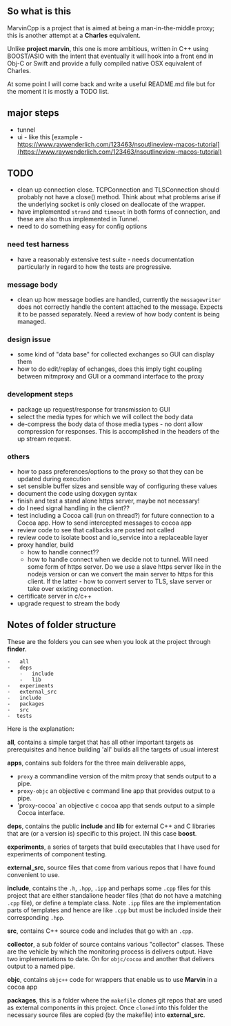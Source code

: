 ## So what is this
MarvinCpp is a project that is aimed at being a man-in-the-middle proxy; this is another attempt at a __Charles__ equivalent.

Unlike __project marvin__, this one is more ambitious, written in C++ using BOOST/ASIO with the intent that eventually it will hook into a front end in Obj-C or Swift and provide a fully compiled native OSX equivalent of Charles.

At some point I will come back and write a useful README.md file but for the moment it is mostly a TODO list.

## major steps
<!-- this is an html comment -->

-	tunnel
-	ui - like this [example - https://www.raywenderlich.com/123463/nsoutlineview-macos-tutorial](https://www.raywenderlich.com/123463/nsoutlineview-macos-tutorial)
## TODO
-	clean up connection close. TCPConnection and TLSConnection should probably not have a close() method. Think about what problems arise if the underlying socket is only closed on deallocate of the wrapper.
- have implemented `strand` and `timeout` in both forms of connection, and these are also thus implemented in Tunnel.
-	need to do something easy for config options
### need test harness
-	have a reasonably extensive test suite - needs documentation particularly in regard to how the tests are progressive.
### message body
-	clean up how message bodies are handled, currently the `messagewriter` does  not correctly handle the content attached to the message. Expects it to be passed separately. Need a review of how body content is being managed. 

### design issue
-	some kind of "data base" for collected exchanges so GUI can display them
-	how to do edit/replay of echanges, does this imply tight coupling between mitmproxy and GUI or a command interface to the proxy

### development steps
-	package up request/response for transmission to GUI
-	select the media types for which we will collect the body data
-	de-compress the body data of those media types - no dont allow compression for responses.  This is accomplished in the headers of the up stream request.

### others
-	how to pass preferences/options to the proxy so that they can be updated during execution
-	set sensible buffer sizes and sensible way of configuring these values
-	document the code using doxygen syntax
-	finish and test a stand alone https server, maybe not necessary!
-	do I need signal handling in the client??
-	test including a Cocoa call (run on thread?) for future connection to a Cocoa app. How to send intercepted messages to cocoa app
-	review code to see that callbacks are posted not called
-	review code to isolate boost and io_service into a replaceable layer
-	proxy handler, build
	-	how to handle connect??
	-	how to handle connect when we decide not to tunnel. Will need some form of  https server. Do we use a slave https server like in the nodejs version or can we convert the main server to https for this client. If the latter - how to convert server to TLS, slave server or take over existing connection. 
-	certificate server in c/c++
-	upgrade request to stream the body


## Notes of folder structure
These are the folders you can see when you look at the project through __finder__.

	-	all
	-	deps
		-	include
		-	lib
	-	experiments
	-	external_src
	-	include
	-	packages
	-	src
	-  tests
	
Here is the explanation:

__all__, contains a simple target that has all other important targets as prerequisites and hence building 'all' builds all the targets of usual interest 

__apps__, contains sub folders for the three main deliverable apps, 

-	`proxy` a commandline version of the mitm proxy that sends output to a pipe.
- 	`proxy-objc` an objective c command line app that provides output to a pipe.
-  	'proxy-cocoa` an objective c cocoa app that sends output to a simple Cocoa interface.

__deps__, contains the public __include__ and __lib__ for external C++ and C libraries that are (or a version is) specific to this project. IN this case __boost__.

__experiments__, a series of targets that build executables that I have used for experiments of component testing.

__external_src__, source files that come from various repos that I have found convenient to use.

__include__, contains the `.h`, `.hpp`, `.ipp` and perhaps some `.cpp` files for this project that are either standalione header files (that do not have a matching `.cpp` file), or define a template class. Note `.ipp` files are the implementation parts of templates and hence are like `.cpp` but must be included inside their corresponding `.hpp`.

__src__, contains C++ source code and includes that go with an `.cpp`.

__collector__, a sub folder of source contains various "collector" classes. These are the vehicle by which the monitoring process is delivers output. Have two implementations to date. On for `objc/cocoa` and another that delivers output to a named pipe. 

__objc__, contains `objc++` code for wrappers that enable us to use __Marvin__ in a cocoa app

__packages__, this is a folder where the `makefile` clones git repos that are used as external components in this project. Once `cloned` into this folder the necessary source files are copied (by the makefile) into __external_src__. 